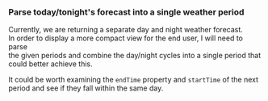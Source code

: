 ### Parse today/tonight's forecast into a single weather period

Currently, we are returning a separate day and night weather forecast.\
In order to display a more compact view for the end user, I will need to parse\
the given periods and combine the day/night cycles into a single period that\
could better achieve this.

It could be worth examining the `endTime` property and `startTime` of the next\
period and see if they fall within the same day.
